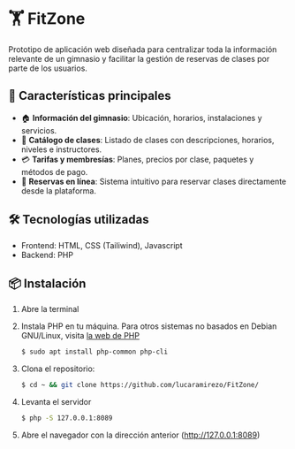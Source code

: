 # 🏋️ FitZone

Prototipo de aplicación web diseñada para centralizar toda la información relevante de un gimnasio y facilitar la gestión de reservas de clases por parte de los usuarios.

## 🚀 Características principales

- 🏠 **Información del gimnasio**: Ubicación, horarios, instalaciones y servicios.
- 📅 **Catálogo de clases**: Listado de clases con descripciones, horarios, niveles e instructores.
- 💳 **Tarifas y membresías**: Planes, precios por clase, paquetes y métodos de pago.
- 📲 **Reservas en línea**: Sistema intuitivo para reservar clases directamente desde la plataforma.

## 🛠️ Tecnologías utilizadas

- Frontend: HTML, CSS (Tailiwind), Javascript
- Backend: PHP

## 📦 Instalación

1. Abre la terminal
   
2. Instala PHP en tu máquina. Para otros sistemas no basados en Debian GNU/Linux, visita [la web de PHP](https://www.php.net/manual/en/install.unix.php)
   ```bash
   $ sudo apt install php-common php-cli
   ```

3. Clona el repositorio:
   ```bash
   $ cd ~ && git clone https://github.com/lucaramirezo/FitZone/
   ```

4. Levanta el servidor
   ```bash
   $ php -S 127.0.0.1:8089
   ```
5. Abre el navegador con la dirección anterior (http://127.0.0.1:8089)   

